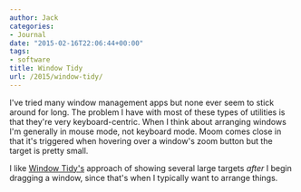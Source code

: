```yaml
---
author: Jack
categories:
- Journal
date: "2015-02-16T22:06:44+00:00"
tags:
- software
title: Window Tidy
url: /2015/window-tidy/
---
```


I've tried many window management apps but none ever seem to stick around for long. The problem I have with most of these types of utilities is that they're very keyboard-centric. When I think about arranging windows I'm generally in mouse mode, not keyboard mode. Moom comes close in that it's triggered when hovering over a window's zoom button but the target is pretty small.

I like [Window Tidy's][1] approach of showing several large targets _after_ I begin dragging a window, since that's when I typically want to arrange things.

 [1]: http://www.lightpillar.com/macos/windowtidy/index.html